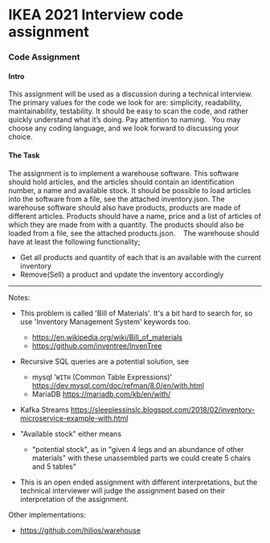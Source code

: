 # IKEA 2021 Interview code assignment

### Code Assignment

#### Intro
This assignment will be used as a discussion during a technical interview.
The primary values for the code we look for are: simplicity, readability, maintainability, testability. It should be easy to scan the code, and rather quickly understand what it’s doing. Pay attention to naming.
 
You may choose any coding language, and we look forward to discussing your choice.

#### The Task
The assignment is to implement a warehouse software. This software should hold articles, and the articles should contain an identification number, a name and available stock. It should be possible to load articles into the software from a file, see the attached inventory.json.
The warehouse software should also have products, products are made of different articles. Products should have a name, price and a list of articles of which they are made from with a quantity. The products should also be loaded from a file, see the attached products.json. 
 
The warehouse should have at least the following functionality;
* Get all products and quantity of each that is an available with the current inventory
* Remove(Sell) a product and update the inventory accordingly


---

Notes:

* This problem is called 'Bill of Materials'. It's a bit hard to search for, so use 'Inventory Management System' keywords too.
  * https://en.wikipedia.org/wiki/Bill_of_materials
  * https://github.com/inventree/InvenTree

* Recursive SQL queries are a potential solution, see 
  * mysql '`WITH` (Common Table Expressions)' https://dev.mysql.com/doc/refman/8.0/en/with.html 
  * MariaDB https://mariadb.com/kb/en/with/

* Kafka Streams https://sleeplessinslc.blogspot.com/2018/02/inventory-microservice-example-with.html
* "Available stock" either means 
  * "potential stock", as in "given 4 legs and an abundance of other materials" with these unassembled parts we could create 5 chairs and 5 tables"
* This is an open ended assignment with different interpretations, but the technical interviewer will judge the assignment based on their interpretation of the assignment.



Other implementations:

* https://github.com/hilios/warehouse

